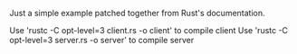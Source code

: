 Just a simple example patched together from Rust's documentation.

Use 'rustc -C opt-level=3 client.rs -o client' to compile client
Use 'rustc -C opt-level=3 server.rs -o server' to compile server

